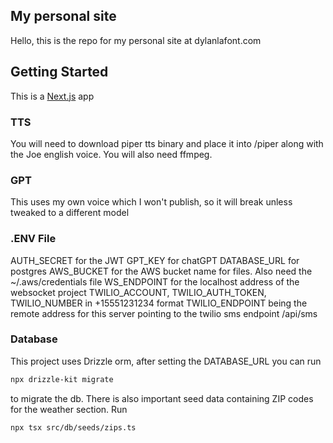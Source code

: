 ## My personal site 

Hello, this is the repo for my personal site at dylanlafont.com

## Getting Started

This is a [Next.js](https://nextjs.org) app

### TTS
You will need to download piper tts binary and place it into /piper along with the Joe english voice.
You will also need ffmpeg.

### GPT
This uses my own voice which I won't publish, so it will break unless tweaked to a different model

### .ENV File
AUTH_SECRET for the JWT
GPT_KEY for chatGPT
DATABASE_URL for postgres
AWS_BUCKET for the AWS bucket name for files.  Also need the ~/.aws/credentials file
WS_ENDPOINT for the localhost address of the websocket project
TWILIO_ACCOUNT, TWILIO_AUTH_TOKEN, 
TWILIO_NUMBER in +15551231234 format 
TWILIO_ENDPOINT being the remote address for this server pointing to the twilio sms endpoint /api/sms

### Database
This project uses Drizzle orm, after setting the DATABASE_URL you can run 
```bash
npx drizzle-kit migrate
```
to migrate the db.  There is also important seed data containing ZIP codes for the weather section. Run
```bash
npx tsx src/db/seeds/zips.ts
```
